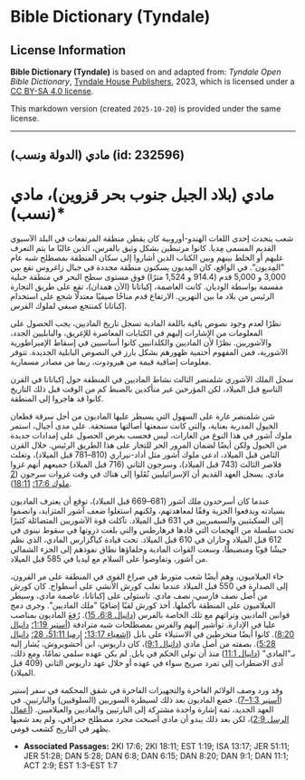 # Bible Dictionary (Tyndale)

## License Information

**Bible Dictionary (Tyndale)** is based on and adapted from: _Tyndale Open Bible Dictionary_, [Tyndale House Publishers](https://tyndaleopenresources.com/), 2023, which is licensed under a [CC BY-SA 4.0 license](https://creativecommons.org/licenses/by-sa/4.0/legalcode.en).

This markdown version (created `2025-10-20`) is provided under the same license.



--------------------------------

## مادي (الدولة ونسب) (id: 232596)

مادي (بلاد الجبل جنوب بحر قزوين)، مادي (نسب)\*
==============================================

شعب يتحدث إحدى اللغات الهندو\-أوروبية كان يقطن منطقة المرتفعات في البلد الآسيوي القديم المسمى مِديا. كانوا مرتبطين بشكل وثيق بالفرس، الذين غالبًا ما يتم التعرف عليهم أو الخلط بينهم وبين الكتاب الذين أشاروا إلى سكان المنطقة بمصطلح شبه عام "المِديون". في الواقع، كان المِديون يسكنون منطقة محددة في جبال زاغروس تقع بين 3,000 و 5,000 قدم (914\.4 و 1,524 مترًا) فوق مستوى سطح البحر في منطقة جبلية مقسمة بواسطة الوديان. كانت العاصمة، إكباتانا (الآن همدان)، تقع على طريق التجارة الرئيس من بلاد ما بين النهرين. الارتفاع قدم مناخًا صيفيًا معتدلًا شجع على استخدام إكباتانا كمنتجع صيفي لملوك الفرس.

نظرًا لعدم وجود نصوص باقية باللغة المادية تسجل تاريخ الماديين، يجب الحصول على المعلومات من الإشارات إليهم في الكتابات المعاصرة للإغريق، والبابليين الجدد، والآشوريين. نظرًا لأن الماديين والكلدانيين كانوا أساسيين في إسقاط الإمبراطورية الآشورية، فمن المفهوم أحتمية ظهورهم بشكل بارز في النصوص البابلية الجديدة. تتوفر معلومات إضافية قيمة من هيرودوت، ربما من مصادر مسمارية.

سجل الملك الآشوري شلمنصر الثالث نشاط الماديين في المنطقة حول إكباتانا في القرن التاسع قبل الميلاد، لكن المؤرخين غير متأكدين بالضبط كم من الوقت قبل ذلك التاريخ كانوا قد هاجروا إلى المنطقة.

شن شلمنصر غارة على السهول التي يسيطر عليها الماديون من أجل سرقة قطعان الخيول المدربة بعناية، والتي كانت سمعتها أصالتها مستحقة. على مدى أجيال، استمر ملوك آشور في هذا النوع من الغارات، ليس فحسب بغرض الحصول على إمدادات جديدة من الخيول ولكن أيضًا لضمان المرور الحر للتجار على هذا الطريق الرئيس. خلال القرن الثامن قبل الميلاد، ادعى ملوك آشور مثل أداد\-نيراري (810–781 قبل الميلاد)، وتغلث فلاصر الثالث (743 قبل الميلاد)، وسرجون الثاني (716 قبل الميلاد) جميعهم أنهم غزوا مادي. يسجل العهد القديم أن الإسرائيليين نُقَلوا إلى هناك في وقت غزوات سرجون ([2 ملوك 17:6؛](https://ref.ly/2Kgs17:6) [18:11](https://ref.ly/2Kgs18:11)).

عندما كان أسرحدون ملك آشور (681–669 قبل الميلاد)، توقع أن يعترف الماديون بسيادته ويدفعوا الجزية وفقًا لمعاهدتهم، ولكنهم استغلوا ضعف آشور المتزايد، وانضموا إلى السكيثيين والسيميريين في 631 قبل الميلاد. تآكلت قوة الآشوريين المتضائلة كثيرًا تحت سلسلة من الهجمات التي قادها فرهارطس والتي بلغت ذروتها في سقوط نينوى في 612 قبل الميلاد وحاران في 610 قبل الميلاد. تحت قيادة كياگزارس المادي، الذي نظم جيشًا قويًا ومنضبطًا، وسعت القوات المادية وحلفاؤها نطاق نفوذهم إلى الجزء الشمالي من آشور، وتفاوضوا على السلام مع ليديا في 585 قبل الميلاد.

جاء العيلاميون، وهم أيضًا شعب متورط في صراع القوى في المنطقة على مر القرون، إلى الصدارة في 550 قبل الميلاد عندما تغلب كورش الأنشي على أسطواج. كان كورش من أصل نصف فارسي، نصف مادي. تاستولى على إكباتانا، عاصمة مادي، وسيطر العيلاميون على المنطقة بأكملها. أخذ كورش لقبًا إضافيًا "ملك الماديين". وجرى دمج قوانين الماديين وتراثهم مع تلك الخاصة بالفرس ([دانيال 6:8، 15](https://ref.ly/Dan6:8)). رُفِعَ الماديون بمناصب عليا في الإدارة. توأُشير إليهم والفرس بمصطلحات شبه مترادفة ([أستير 1:19؛](https://ref.ly/Esth1:19) [دانيال 8:20](https://ref.ly/Dan8:20)). كانوا أيضًا منخرطين في الاستيلاء على بابل ([إشعياء 13:17؛](https://ref.ly/Isa13:17) [إرميا 51:11، 28؛](https://ref.ly/Jer51:11) [دانيال 5:28](https://ref.ly/Dan5:28)). بصفته من أصل مادي ([دانيال 9:1](https://ref.ly/Dan9:1))، كان داريوس، ابن أحشويروش، يُشار إليه بـ"المادي" ([دانيال 11:1](https://ref.ly/Dan11:1)) منذ أن تولى الحكم في بابل. لم يكن عهده سلمي تمامًا، ومع ذلك، أدى الاضطراب إلى تمرد صريح سواء في عهده أو خلال عهد داريوس الثاني (409 قبل الميلاد).

وقد ورد وصف الولائم الفاخرة والتجهيزات الفاخرة في شقق المحكمة في سفر إستير ([أستير 1:3–7](https://ref.ly/Esth1:3-Esth1:7)). خضع الماديون بعد ذلك لسيطرة السوريين (السلوقيين) والبارثيين. في العهد الجديد، ثمة إشارة واحدة مشتركة إلى البارثيين والماديين والعيلاميين. ([أعمال الرسل 2:9](https://ref.ly/Acts2:9))، لكن بعد ذلك يبدو أن مادي أصبحت مجرد مصطلح جغرافي، ولم يعد شعبها يظهر في التاريخ كشعب قومي.

* **Associated Passages:** 2KI 17:6; 2KI 18:11; EST 1:19; ISA 13:17; JER 51:11; JER 51:28; DAN 5:28; DAN 6:8; DAN 6:15; DAN 8:20; DAN 9:1; DAN 11:1; ACT 2:9; EST 1:3–EST 1:7

